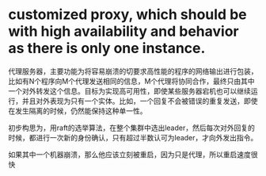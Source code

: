 # customized proxy, which should be with high availability and behavior as there is only one instance.

代理服务器，主要功能为将容易崩溃的切要求高性能的程序的网络输出进行包装，比如有N个程序向M个代理发送相同的信息，M个代理将协同合作，最终只由其中一个对外转发这个信息。目标为实现高可用性，即使某些服务器宕机也可以继续运行，并且对外表现为只有一个实体。比如，一个回复不会被错误的重复发送，即使在发生隔离的时候，仍然能保持这种单一性。

初步构思为，用raft的选举算法，在整个集群中选出leader，然后每次对外回复的时候，都进行一次新的身份确认，只有超过半数认可为leader，才向外发出指令。

如果其中一个机器崩溃，那么他应该立刻被重启，因为只是代理，所以重启速度很快
